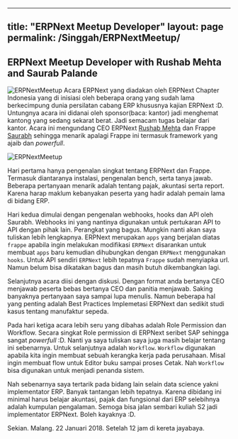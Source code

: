 
---
title: "ERPNext Meetup Developer"
layout: page
permalink: /Singgah/ERPNextMeetup/
---

## ERPNext Meetup Developer with Rushab Mehta and Saurab Palande
![ERPNextMeetup][chapter1]
Acara ERPNext yang diadakan oleh ERPNext Chapter Indonesia yang di inisiasi oleh beberapa orang yang sudah lama berkecimpung dunia persilatan cabang ERP khususnya kajian ERPNext :D. Untungnya acara ini didanai oleh sponsor(baca: kantor) jadi menghemat kantong yang sedang sekarat berat. Jadi semacam tugas belajar dari kantor. Acara ini mengundang CEO ERPNext [Rushab Mehta](https://github.com/rmehta) dan Frappe [Saurabh](https://github.com/saurabh6790) sehingga menarik apalagi Frappe ini termasuk framework yang ajaib dan <em>powerfull</em>.

![ERPNextMeetup][chapter2]

Hari pertama hanya pengenalan singkat tentang ERPNext dan Frappe. Termasuk diantaranya instalasi, pengenalan bench, serta tanya jawab. Beberapa pertanyaan menarik adalah tentang pajak, akuntasi serta report. Karena harap maklum kebanyakan peserta yang hadir adalah pemain lama di bidang ERP.

Hari kedua dimulai dengan pengenalan webhooks, hooks dan API oleh Saurabh. Webhooks ini yang nantinya digunakan untuk pertukaran API to API dengan pihak lain. Perangkat yang bagus. Mungkin nanti akan saya tuliskan lebih lengkapnya. ERPNext merupakan `apps` yang berjalan diatas `frappe` apabila ingin melakukan modifikasi `ERPNext` disarankan untuk membuat `apps` baru kemudian dihubungkan dengan `ERPNext` menggunakan `hooks`. Untuk API sendiri `ERPNext` lebih tepatnya `Frappe` sudah menyiapka url. Namun belum bisa dikatakan bagus dan masih butuh dikembangkan lagi. 

Selanjutnya acara diisi dengan diskusi. Dengan format anda bertanya CEO menjawab peserta bebas bertanya CEO dan panitia menjawab. Saking banyaknya pertanyaan saya sampai lupa menulis. Namun beberapa hal yang penting adalah Best Practices Implemetasi ERPNext dan sedikit studi kasus tentang manufaktur sepeda. 

Pada hari ketiga acara lebih seru yang dibahas adalah Role Permission dan Workflow. Secara singkat Role permission di ERPNext seribet SAP sehingga sangat <em>powerfull</em> :D. Nanti ya saya tuliskan saya juga masih belajar tentang ini sebenarnya. Untuk selanjutnya adalah `Workflow`. `Workflow` digunakan apabila kita ingin membuat sebuah kerangka kerja pada perusahaan. Misal ingin membuat flow untuk Editor buku sampai proses Cetak. Nah `Workflow` bisa digunakan untuk menjadi penanda sistem. 

Nah sebenarnya saya tertarik pada bidang lain selain data science yakni implementator ERP. Banyak tantangan lebih tepatnya. Karena dibidang ini minimal harus belajar akuntasi, pajak dan fungsional dari ERP selebihnya adalah kumpulan pengalaman. Semoga bisa jalan sembari kuliah S2 jadi implementator ERPNext. Boleh kayaknya :D. 

Sekian.
Malang. 22 Januari 2018. Setelah 12 jam di kereta jayabaya. 

[chapter1]:https://farm5.staticflickr.com/4714/38854782215_61606c5f22_k_d.jpg
[chapter2]:https://farm5.staticflickr.com/4669/27974557809_d3b6fd55b6_k_d.jpg
